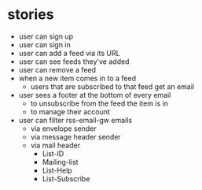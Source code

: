 # stories

* user can sign up
* user can sign in
* user can add a feed via its URL
* user can see feeds they've added
* user can remove a feed
* when a new item comes in to a feed
  * users that are subscribed to that feed get an email
* user sees a footer at the bottom of every email
  * to unsubscribe from the feed the item is in
  * to manage their account
* user can filter rss-email-gw emails
  * via envelope sender
  * via message header sender
  * via mail header
    * List-ID
    * Mailing-list
    * List-Help
    * List-Subscribe
